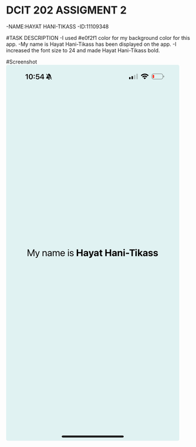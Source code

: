 # DCIT 202 ASSIGMENT 2


-NAME:HAYAT HANI-TIKASS
-ID:11109348

#TASK DESCRIPTION
-I used #e0f2f1 color for my background color for this app.
-My name is Hayat Hani-Tikass has been displayed on the app.
-I increased the font size to 24 and made Hayat Hani-Tikass bold.

#Screenshot 
![alt text](image.png)
